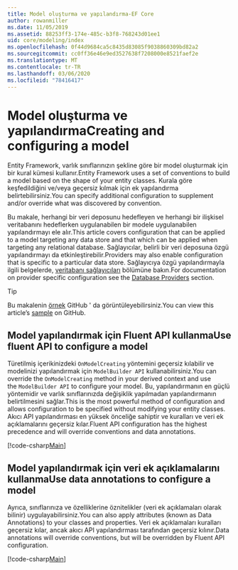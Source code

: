 ```yaml
---
title: Model oluşturma ve yapılandırma-EF Core
author: rowanmiller
ms.date: 11/05/2019
ms.assetid: 88253ff3-174e-485c-b3f8-768243d01ee1
uid: core/modeling/index
ms.openlocfilehash: 0f44d9684ca5c8435d83085f9038860309bd82a2
ms.sourcegitcommit: cc0ff36e46e9ed3527638f7208000e8521faef2e
ms.translationtype: MT
ms.contentlocale: tr-TR
ms.lasthandoff: 03/06/2020
ms.locfileid: "78416417"
---
```

# <a name="creating-and-configuring-a-model"></a><span data-ttu-id="c6097-102">Model oluşturma ve yapılandırma</span><span class="sxs-lookup"><span data-stu-id="c6097-102">Creating and configuring a model</span></span>

<span data-ttu-id="c6097-103">Entity Framework, varlık sınıflarınızın şekline göre bir model oluşturmak için bir kural kümesi kullanır.</span><span class="sxs-lookup"><span data-stu-id="c6097-103">Entity Framework uses a set of conventions to build a model based on the shape of your entity classes.</span></span> <span data-ttu-id="c6097-104">Kurala göre keşfedildiğini ve/veya geçersiz kılmak için ek yapılandırma belirtebilirsiniz.</span><span class="sxs-lookup"><span data-stu-id="c6097-104">You can specify additional configuration to supplement and/or override what was discovered by convention.</span></span>

<span data-ttu-id="c6097-105">Bu makale, herhangi bir veri deposunu hedefleyen ve herhangi bir ilişkisel veritabanını hedeflerken uygulanabilen bir modele uygulanabilen yapılandırmayı ele alır.</span><span class="sxs-lookup"><span data-stu-id="c6097-105">This article covers configuration that can be applied to a model targeting any data store and that which can be applied when targeting any relational database.</span></span> <span data-ttu-id="c6097-106">Sağlayıcılar, belirli bir veri deposuna özgü yapılandırmayı da etkinleştirebilir.</span><span class="sxs-lookup"><span data-stu-id="c6097-106">Providers may also enable configuration that is specific to a particular data store.</span></span> <span data-ttu-id="c6097-107">Sağlayıcıya özgü yapılandırmayla ilgili belgelerde, [veritabanı sağlayıcıları](../providers/index.md) bölümüne bakın.</span><span class="sxs-lookup"><span data-stu-id="c6097-107">For documentation on provider specific configuration see the [Database Providers](../providers/index.md) section.</span></span>

> [!TIP]  
> <span data-ttu-id="c6097-108">Bu makalenin [örnek](https://github.com/dotnet/EntityFramework.Docs/tree/master/samples) GitHub ' da görüntüleyebilirsiniz.</span><span class="sxs-lookup"><span data-stu-id="c6097-108">You can view this article’s [sample](https://github.com/dotnet/EntityFramework.Docs/tree/master/samples) on GitHub.</span></span>

## <a name="use-fluent-api-to-configure-a-model"></a><span data-ttu-id="c6097-109">Model yapılandırmak için Fluent API kullanma</span><span class="sxs-lookup"><span data-stu-id="c6097-109">Use fluent API to configure a model</span></span>

<span data-ttu-id="c6097-110">Türetilmiş içerikinizdeki `OnModelCreating` yöntemini geçersiz kılabilir ve modelinizi yapılandırmak için `ModelBuilder API` kullanabilirsiniz.</span><span class="sxs-lookup"><span data-stu-id="c6097-110">You can override the `OnModelCreating` method in your derived context and use the `ModelBuilder API` to configure your model.</span></span> <span data-ttu-id="c6097-111">Bu, yapılandırmanın en güçlü yöntemidir ve varlık sınıflarınızda değişiklik yapılmadan yapılandırmanın belirtilmesini sağlar.</span><span class="sxs-lookup"><span data-stu-id="c6097-111">This is the most powerful method of configuration and allows configuration to be specified without modifying your entity classes.</span></span> <span data-ttu-id="c6097-112">Akıcı API yapılandırması en yüksek önceliğe sahiptir ve kuralları ve veri ek açıklamalarını geçersiz kılar.</span><span class="sxs-lookup"><span data-stu-id="c6097-112">Fluent API configuration has the highest precedence and will override conventions and data annotations.</span></span>

[!code-csharp[Main](../../../samples/core/Modeling/FluentAPI/Required.cs?highlight=12-14)]

## <a name="use-data-annotations-to-configure-a-model"></a><span data-ttu-id="c6097-113">Model yapılandırmak için veri ek açıklamalarını kullanma</span><span class="sxs-lookup"><span data-stu-id="c6097-113">Use data annotations to configure a model</span></span>

<span data-ttu-id="c6097-114">Ayrıca, sınıflarınıza ve özelliklerine öznitelikler (veri ek açıklamaları olarak bilinir) uygulayabilirsiniz.</span><span class="sxs-lookup"><span data-stu-id="c6097-114">You can also apply attributes (known as Data Annotations) to your classes and properties.</span></span> <span data-ttu-id="c6097-115">Veri ek açıklamaları kuralları geçersiz kılar, ancak akıcı API yapılandırması tarafından geçersiz kılınır.</span><span class="sxs-lookup"><span data-stu-id="c6097-115">Data annotations will override conventions, but will be overridden by Fluent API configuration.</span></span>

[!code-csharp[Main](../../../samples/core/Modeling/DataAnnotations/Required.cs?highlight=15)]
